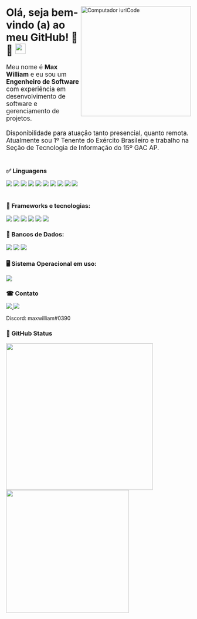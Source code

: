 <div>
    <img src="https://raw.githubusercontent.com/MicaelliMedeiros/micaellimedeiros/master/image/computer-illustration.png" min-width="300px" max-width="300px" width="300px" align="right" alt="Computador iuriCode">
    <div>
    <h1>Olá, seja bem-vindo (a) ao meu GitHub! 🚀🚀 <img src="https://media.giphy.com/media/hvRJCLFzcasrR4ia7z/giphy.gif" width="28"></h1>
        <p align="left" style="font-size: 17px"> 
          Meu nome é <strong>Max William</strong> e eu sou um <strong>Engenheiro de Software</strong> com experiência em desenvolvimento de software e gerenciamento de projetos.<br>
          <br/>
          Disponibilidade para atuação tanto presencial, quanto remota.
          <br/>
          Atualmente sou 1º Tenente do Exército Brasileiro e trabalho na Seção de Tecnologia de Informação do 15º GAC AP.
        <br/>
        <br/>
        <div>
          <h3>✅ Linguagens</h3>
          <img src="https://img.shields.io/badge/Java-ED8B00?style=for-the-badge&logo=java&logoColor=white" />
          <img src="https://img.shields.io/badge/HTML5-E34F26?style=for-the-badge&logo=html5&logoColor=white" />
          <img src="https://img.shields.io/badge/CSS3-1572B6?style=for-the-badge&logo=css3&logoColor=white" />
          <img src="https://img.shields.io/badge/JavaScript-F7DF1E?style=for-the-badge&logo=javascript&logoColor=black" />
          <img src="https://img.shields.io/badge/Python-3776AB?style=for-the-badge&logo=python&logoColor=white" />
          <img src="https://img.shields.io/badge/TypeScript-007ACC?style=for-the-badge&logo=typescript&logoColor=white" />
          <img src="https://img.shields.io/badge/C-00599C?style=for-the-badge&logo=c&logoColor=white" />
          <img src="https://img.shields.io/badge/C%2B%2B-00599C?style=for-the-badge&logo=c%2B%2B&logoColor=white" />
          <img src="https://img.shields.io/badge/PHP-777BB4?style=for-the-badge&logo=php&logoColor=white" />
          <img src="https://img.shields.io/badge/R-276DC3?style=for-the-badge&logo=r&logoColor=white" />
        </div>
          <br/>
        <div>
            <h3>💼 Frameworks e tecnologias:</h3>
            <img src="https://img.shields.io/badge/React-20232A?style=for-the-badge&logo=react&logoColor=61DAFB" />
            <img src="https://img.shields.io/badge/Spring-6DB33F?style=for-the-badge&logo=spring&logoColor=white"/>
            <img src="https://img.shields.io/badge/Bootstrap-563D7C?style=for-the-badge&logo=bootstrap&logoColor=white"/>
            <img src="https://img.shields.io/badge/Apache-CA2136?style=for-the-badge&logo=apache&logoColor=white"/>
            <img src="https://img.shields.io/badge/Git-E34F26?style=for-the-badge&logo=git&logoColor=white"/>
            <img src="https://img.shields.io/badge/Hibernate-59666C?style=for-the-badge&logo=Hibernate&logoColor=white"/>
        </div>
         <div>
            <h3>🎲 Bancos de Dados:</h3>
            <img src="https://img.shields.io/badge/MySQL-00000F?style=for-the-badge&logo=mysql&logoColor=white" />
            <img src="https://img.shields.io/badge/PostgreSQL-316192?style=for-the-badge&logo=postgresql&logoColor=white"/>  
            <img src="https://img.shields.io/badge/Oracle-F80000?style=for-the-badge&logo=oracle&logoColor=white"/>
        </div>
        <div>
            <h3> 🖥 Sistema Operacional em uso: </h3>
            <img src="https://img.shields.io/badge/mac%20os-000000?style=for-the-badge&logo=apple&logoColor=white" />
        </div>
        
        
    
</div>

<div>
    <h3>☎ Contato</h3>
    <a href="https://www.linkedin.com/in/maxwalves" alt="Linkedin">
        <img src="https://img.shields.io/badge/LinkedIn-0077B5?style=for-the-badge&logo=linkedin&logoColor=white" />
    </a>
    <a href="https://github.com/maxwalves" alt="Github">
        <img src="https://img.shields.io/badge/GitHub-100000?style=for-the-badge&logo=github&logoColor=white" />
    </a>
    <p/>
    Discord: maxwilliam#0390
    <p/>
    <div>
        <h3>🖖 GitHub Status</h3>
        <img src="https://github-readme-stats.vercel.app/api?username=maxwalves&show_icons=true&theme=tokyonight" width="400"><br/>
        <img src="https://github-readme-stats.vercel.app/api/top-langs/?username=maxwalves&layout=compact&theme=tokyonight" width="335">
    </div>
</div>
